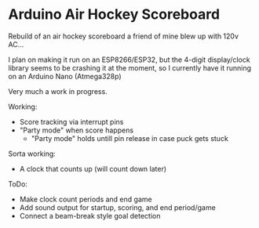 # Arduino Air Hockey Scoreboard

Rebuild of an air hockey scoreboard a friend of mine blew up with 120v AC...

I plan on making it run on an ESP8266/ESP32, but the 4-digit display/clock library seems to be crashing it at the moment, so I currently have it running on an Arduino Nano (Atmega328p)

Very much a work in progress.

Working:
* Score tracking via interrupt pins
* "Party mode" when score happens
    * "Party mode" holds untill pin release in case puck gets stuck

Sorta working:
* A clock that counts up (will count down later)

ToDo:
* Make clock count periods and end game
* Add sound output for startup, scoring, and end period/game
* Connect a beam-break style goal detection
